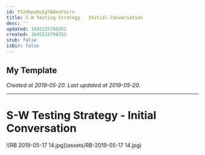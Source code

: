 ```yaml
---
id: YS24bpa0uIgTAOeaYxLrx
title: S W Testing Strategy   Initial Conversation
desc: ''
updated: 1645225706352
created: 1645225706352
stub: false
isDir: false
---
```

My Template
---

_Created at 2019-05-20._
_Last updated at 2019-05-20._




---

# S-W Testing Strategy - Initial Conversation


![RB 2019-05-17 14.jpg](assets/RB-2019-05-17 14.jpg)

